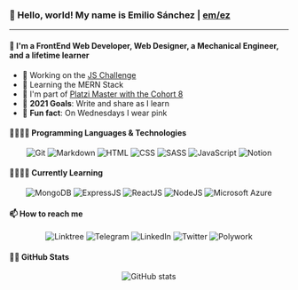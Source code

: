 ### 🔰 Hello, world! My name is Emilio Sánchez | [em/ez][linktree]

---

#### 🍃 I'm a FrontEnd Web Developer, Web Designer, a Mechanical Engineer, and a lifetime learner

- 🔰 Working on the [JS Challenge][js-challenge]
- 🚀 Learning the MERN Stack
- 💚 I'm part of [Platzi Master with the Cohort 8][platzi]
- 🥅 **2021 Goals**: Write and share as I learn
- 👚 **Fun fact**: On Wednesdays I wear pink

<h4>👾🧑🏽‍💻 Programming Languages & Technologies</h4>
<p align="center">
  <img src="https://img.shields.io/badge/Git-F05032?style=for-the-badge&logo=git&logoColor=white" alt="Git" />
  <img src="https://img.shields.io/badge/Markdown-000000?style=for-the-badge&logo=markdown&logoColor=white" alt="Markdown" />
  <img src="https://img.shields.io/badge/HTML5-E34F26?style=for-the-badge&logo=html5&logoColor=white" alt="HTML" />
  <img src="https://img.shields.io/badge/CSS3-1572B6?style=for-the-badge&logo=css3&logoColor=white" alt="CSS" />
  <img src="https://img.shields.io/badge/Sass-CC6699?style=for-the-badge&logo=sass&logoColor=white" alt="SASS" />
  <img src="https://img.shields.io/badge/JavaScript-323330?style=for-the-badge&logo=javascript&logoColor=F7DF1E" alt="JavaScript" />
  <img src="https://img.shields.io/badge/Notion-000000?style=for-the-badge&logo=notion&logoColor=white" alt="Notion" />
  </p>

<h4>🚀🧑🏽‍💻 Currently Learning</h4>
<p align="center">
  <img src="https://img.shields.io/badge/MongoDB-white?style=for-the-badge&logo=mongodb&logoColor=4EA94B" alt="MongoDB" />
  <img src="https://img.shields.io/badge/Express.js-000000?style=for-the-badge&logo=express&logoColor=white
" alt="ExpressJS" />
  <img src="https://img.shields.io/badge/React-20232A?style=for-the-badge&logo=react&logoColor=61DAFB
" alt="ReactJS" />
  <img src="https://img.shields.io/badge/Node.js-339933?style=for-the-badge&logo=nodedotjs&logoColor=white)
" alt="NodeJS" />
  <img src="https://img.shields.io/badge/microsoft%20azure-0089D6?style=for-the-badge&logo=microsoft-azure&logoColor=white
" alt="Microsoft Azure" />
</p>

<h4>📫 How to reach me</h4>
<p align="center">
  <img src="https://img.shields.io/badge/linktree-39E09B?style=for-the-badge&logo=linktree&logoColor=white" alt="Linktree" />
  <img src="https://img.shields.io/badge/Telegram-2CA5E0?style=for-the-badge&logo=telegram&logoColor=white" alt="Telegram" />
  <img src="https://img.shields.io/badge/LinkedIn-0077B5?style=for-the-badge&logo=linkedin&logoColor=white" alt="LinkedIn" />
  <img src="https://img.shields.io/badge/Twitter-1DA1F2?style=for-the-badge&logo=twitter&logoColor=white" alt="Twitter" />
  <img src="https://img.shields.io/badge/polywork-543DE0?style=for-the-badge&logo=polywork&logoColor=white" alt="Polywork" />
</p>

<!-- </details> -->

#### 🐙🐱 GitHub Stats

<p align="center">
  <img src="https://github-readme-stats-emlez.vercel.app/api?username=emlez&hide=issues&show_icons=true&theme=tokyonight" alt="GitHub stats" />
</p>

[telegram]: https://t.me/emlezdev
[linktree]: https://linktr.ee/emlezdev
[linkedin]: https://www.linkedin.com/in/emlez/
[polywork]: https://www.polywork.com/emlez
[twitter]: https://twitter.com/emlezdev
[js-challenge]: https://platzi.com/blog/jschallenge/
[platzi]: https://platzi.com/p/emlez
